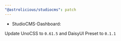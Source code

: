 ```yaml
---
"@astrolicious/studiocms": patch
---
```


- StudioCMS-Dashboard:

Update UnoCSS to `0.61.5` and DaisyUI Preset to `0.1.1`
